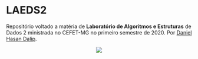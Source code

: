 # LAEDS2
Repositório voltado a matéria de <strong>Laboratório de Algoritmos e Estruturas</strong> de Dados 2 ministrada no CEFET-MG no primeiro semestre de 2020. Por [Daniel Hasan Dalip](https://github.com/daniel-hasan).
<p align = "center">
 <img src= https://user-images.githubusercontent.com/49538805/71648557-a162e500-2ce4-11ea-97f5-c1a4bd492cb0.jpg>
</h2>
